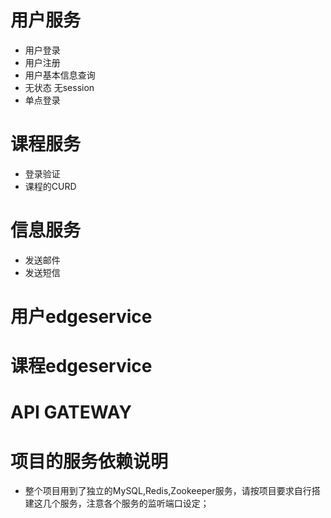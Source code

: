 # 用户服务
- 用户登录
- 用户注册
- 用户基本信息查询
- 无状态 无session
- 单点登录

# 课程服务
- 登录验证
- 课程的CURD

# 信息服务
- 发送邮件
- 发送短信

# 用户edgeservice
# 课程edgeservice
# API GATEWAY


# 项目的服务依赖说明
- 整个项目用到了独立的MySQL,Redis,Zookeeper服务，请按项目要求自行搭建这几个服务，注意各个服务的监听端口设定；